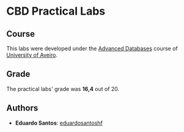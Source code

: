 # CBD Practical Labs

## Course
This labs were developed under the [Advanced Databases](https://www.ua.pt/en/uc/12282) course of [University of Aveiro](https://www.ua.pt/).

## Grade 
The practical labs' grade was **16,4** out of 20.

## Authors
* **Eduardo Santos**: [eduardosantoshf](https://github.com/eduardosantoshf)
